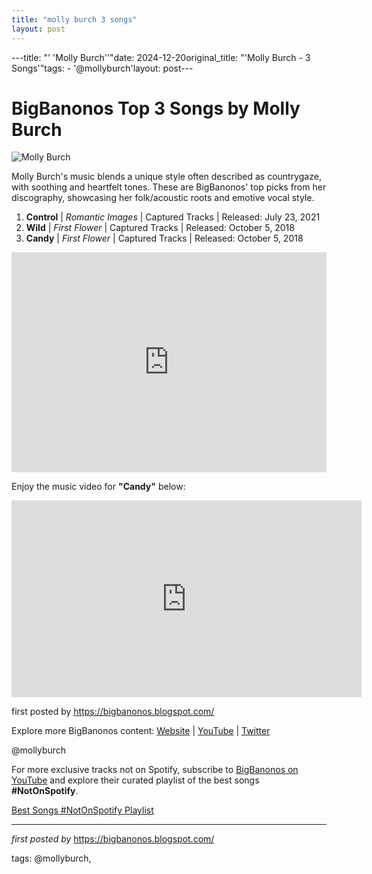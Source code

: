 ```yaml
---
title: "molly burch 3 songs"
layout: post
---
```

---title: "' 'Molly Burch''"date: 2024-12-20original_title: "'Molly Burch - 3 Songs'"tags:  - '@mollyburch'layout: post---<h1>BigBanonos Top 3 Songs by Molly Burch</h1><img src="https://nelsonvillefest.org/wp-content/uploads/2021/02/Molly-Burch-Crop.jpg" alt="Molly Burch"> <p>Molly Burch's music blends a unique style often described as countrygaze, with soothing and heartfelt tones. These are BigBanonos' top picks from her discography, showcasing her folk/acoustic roots and emotive vocal style.</p> <ol> <li><strong>Control</strong> | <em>Romantic Images</em> | Captured Tracks | Released: July 23, 2021</li> <li><strong>Wild</strong> | <em>First Flower</em> | Captured Tracks | Released: October 5, 2018</li> <li><strong>Candy</strong> | <em>First Flower</em> | Captured Tracks | Released: October 5, 2018</li></ol> <div> <iframe src="https://open.spotify.com/embed/playlist/0wvjRi6dmbkvCQajpDR5xg?utm_source=generator" width="100%" height="352" frameborder="0" allow="autoplay; clipboard-write; encrypted-media; fullscreen; picture-in-picture" loading="lazy"></iframe></div> <p>Enjoy the music video for <strong>"Candy"</strong> below:</p><div> <iframe width="560" height="315" src="https://www.youtube.com/embed/videoseries?list=PLtuNtuTatqI1cJsDJdqtABiq3mZ1ozXOy" frameborder="0" allow="accelerometer; autoplay; encrypted-media; gyroscope; picture-in-picture" allowfullscreen></iframe></div> <p>first posted by <a href="https://bigbanonos.blogspot.com/">https://bigbanonos.blogspot.com/</a></p> <div> <p>Explore more BigBanonos content: <a href="https://bigbanonos.blogspot.com/">Website</a> | <a href="https://www.youtube.com/@BigBanonos">YouTube</a> | <a href="https://x.com/bigbanonos">Twitter</a></p></div> <!-- Tags --><p>@mollyburch</p><!--Subscribe and Playlist Links--><div>    <p>For more exclusive tracks not on Spotify, subscribe to <a href="https://www.youtube.com/@BigBanonos" target="_blank">BigBanonos on YouTube</a> and explore their curated playlist of the best songs <strong>#NotOnSpotify</strong>.</p>    <p><a href="https://www.youtube.com/playlist?list=PLtuNtuTatqI0kFahUCbtbfenC_ET5O_tr" target="_blank">Best Songs #NotOnSpotify Playlist<br /></a></p></div><hr /><p><em>first posted by</em> <a href="https://bigbanonos.blogspot.com/" rel="noopener" target="_new">https://bigbanonos.blogspot.com/</a></p><p>tags: @mollyburch,</p>